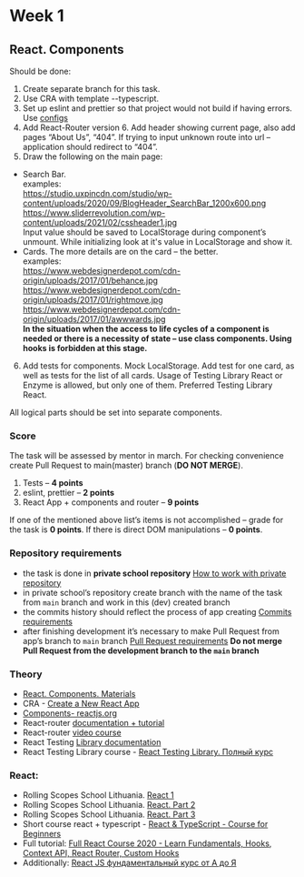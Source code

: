 # Week 1

## React. Components

Should be done:
1.	Create separate branch for this task.
2.	Use CRA with template --typescript.
3.	Set up eslint and prettier so that project would not build if having errors. Use [configs](https://github.com/rolling-scopes-school/tasks/blob/master/react/modules/module01/configs.md)
4.	Add React-Router version 6. Add header showing current page, also add pages “About Us”, “404”. If trying to input unknown route into url – application should redirect to “404”.
5.	Draw the following on the main page:
* Search Bar.\
examples:\
https://studio.uxpincdn.com/studio/wp-content/uploads/2020/09/BlogHeader_SearchBar_1200x600.png \
https://www.sliderrevolution.com/wp-content/uploads/2021/02/cssheader1.jpg \
Input value should be saved to LocalStorage during component’s unmount. While initializing look at it's value in LocalStorage and show it.
* Cards. The more details are on the card – the better.\
examples: \
https://www.webdesignerdepot.com/cdn-origin/uploads/2017/01/behance.jpg \
https://www.webdesignerdepot.com/cdn-origin/uploads/2017/01/rightmove.jpg \
https://www.webdesignerdepot.com/cdn-origin/uploads/2017/01/awwwards.jpg \
**In the situation when the access to life cycles of a component is needed or there is a necessity of state – use class components. Using hooks is forbidden at this stage.**
6.	Add tests for components. Mock LocalStorage. Add test for one card, as well as tests for the list of all cards. Usage of Testing Library React or Enzyme is allowed, but only one of them. Preferred Testing Library React.

All logical parts should be set into separate components.
### Score
The task will be assessed by mentor in march. For checking convenience create Pull Request to main(master) branch (**DO NOT MERGE**). 
1.	Tests – **4 points**
2.	eslint, prettier – **2 points**
3.	React App + components and router – **9 points**

If one of the mentioned above list’s items is not accomplished – grade for the task is **0 points**. If there is direct DOM manipulations – **0 points**.
### Repository requirements
* the task is done in **private school repository** [How to work with private repository](https://docs.rs.school/#/private-repository?id=%D0%9A%D0%B0%D0%BA-%D1%80%D0%B0%D0%B1%D0%BE%D1%82%D0%B0%D1%82%D1%8C-%D1%81-%D0%BF%D1%80%D0%B8%D0%B2%D0%B0%D1%82%D0%BD%D1%8B%D0%BC-%D1%80%D0%B5%D0%BF%D0%BE%D0%B7%D0%B8%D1%82%D0%BE%D1%80%D0%B8%D0%B5%D0%BC)
* in private school’s repository create branch with the name of the task from `main` branch and work in this (dev) created branch
* the commits history should reflect the process of app creating [Commits requirements](https://docs.rs.school/#/git-convention?id=%D0%A2%D1%80%D0%B5%D0%B1%D0%BE%D0%B2%D0%B0%D0%BD%D0%B8%D1%8F-%D0%BA-%D0%B8%D0%BC%D0%B5%D0%BD%D0%B0%D0%BC-%D0%BA%D0%BE%D0%BC%D0%BC%D0%B8%D1%82%D0%BE%D0%B2)
* after finishing development it’s necessary to make Pull Request from app’s branch to `main` branch [Pull Request requirements](https://docs.rs.school/#/pull-request-review-process?id=%D0%A2%D1%80%D0%B5%D0%B1%D0%BE%D0%B2%D0%B0%D0%BD%D0%B8%D1%8F-%D0%BA-pull-request-pr)
**Do not merge Pull Request from the development branch to the `main` branch**
### Theory
*	[React. Components. Materials](https://docs.google.com/document/d/1WLWjBiVMjsVADf5FWFYfPObQOrLD1624h5etyafCfr8/edit)
*	CRA - [Create a New React App](https://reactjs.org/docs/create-a-new-react-app.html)
*	[Components- reactjs.org](https://reactjs.org/docs/components-and-props.html)
*	React-router [documentation + tutorial](https://reactrouter.com/docs/en/v6/getting-started/tutorial)
*	React-router [video course](https://www.youtube.com/watch?v=0auS9DNTmzE)
*	React Testing [Library documentation](https://testing-library.com/docs/react-testing-library/intro/)
*	React Testing Library course - [React Testing Library. Полный курс](https://www.youtube.com/watch?v=n79PMyqcCJ8&t=585s)
### React:
*	Rolling Scopes School Lithuania. [React 1](https://www.youtube.com/watch?v=L8CmtfCu9AI)
*	Rolling Scopes School Lithuania. [React. Part 2](https://www.youtube.com/watch?v=Rrg4D6AHc5A)
*	Rolling Scopes School Lithuania. [React. Part 3](https://www.youtube.com/watch?v=w9MvuGWVvkY)
*	Short course react + typescript - [React & TypeScript - Course for Beginners](https://www.youtube.com/watch?v=FJDVKeh7RJI)
*	Full tutorial: [Full React Course 2020 - Learn Fundamentals, Hooks, Context API, React Router, Custom Hooks](https://www.youtube.com/watch?v=4UZrsTqkcW4&t=8419s)
*	Additionally: [React JS фундаментальный курс от А до Я](https://www.youtube.com/watch?v=GNrdg3PzpJQ)
